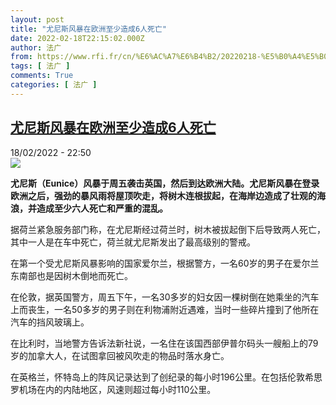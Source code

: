 ```yaml
---
layout: post
title: "尤尼斯风暴在欧洲至少造成6人死亡"
date: 2022-02-18T22:15:02.000Z
author: 法广
from: https://www.rfi.fr/cn/%E6%AC%A7%E6%B4%B2/20220218-%E5%B0%A4%E5%B0%BC%E6%96%AF%E9%A3%8E%E6%9A%B4%E5%9C%A8%E6%AC%A7%E6%B4%B2%E8%87%B3%E5%B0%91%E9%80%A0%E6%88%906%E4%BA%BA%E6%AD%BB%E4%BA%A1
tags: [ 法广 ]
comments: True
categories: [ 法广 ]
---
```

<!--1645222502000-->
[尤尼斯风暴在欧洲至少造成6人死亡](https://www.rfi.fr/cn/%E6%AC%A7%E6%B4%B2/20220218-%E5%B0%A4%E5%B0%BC%E6%96%AF%E9%A3%8E%E6%9A%B4%E5%9C%A8%E6%AC%A7%E6%B4%B2%E8%87%B3%E5%B0%91%E9%80%A0%E6%88%906%E4%BA%BA%E6%AD%BB%E4%BA%A1)
------

<div>
<div>18/02/2022 - 22:50</div><img src="https://s.rfi.fr/media/display/3ee13cc0-90af-11ec-861c-005056a90284/w:1280/p:16x9/aec4deda7eda832507c6adbc4e55ee1ca6a6d03c.jpg"><p><strong>                    尤尼斯（Eunice）风暴于周五袭击英国，然后到达欧洲大陆。尤尼斯风暴在登录欧洲之后，强劲的暴风雨将屋顶吹走，将树木连根拔起，在海岸边造成了壮观的海浪，并造成至少六人死亡和严重的混乱。                </strong></p><div >                    <p>据荷兰紧急服务部门称，在尤尼斯经过荷兰时，树木被拔起倒下后导致两人死亡，其中一人是在车中死亡，荷兰就尤尼斯发出了最高级别的警戒。</p><p>在第一个受尤尼斯风暴影响的国家爱尔兰，根据警方，一名60岁的男子在爱尔兰东南部也是因树木倒地而死亡。</p><p>在伦敦，据英国警方，周五下午，一名30多岁的妇女因一棵树倒在她乘坐的汽车上而丧生，一名50多岁的男子则在利物浦附近遇难，当时一些碎片撞到了他所在汽车的挡风玻璃上。</p><p>在比利时，当地警方告诉法新社说，一名住在该国西部伊普尔码头一艘船上的79岁的加拿大人，在试图拿回被风吹走的物品时落水身亡。</p><p>在英格兰，怀特岛上的阵风记录达到了创纪录的每小时196公里。在包括伦敦希思罗机场在内的内陆地区，风速则超过每小时110公里。</p>                                            <div data-selfpromo-newsletter>    </div>    <div data-selfpromo-app>    </div>                </div>
</div>
